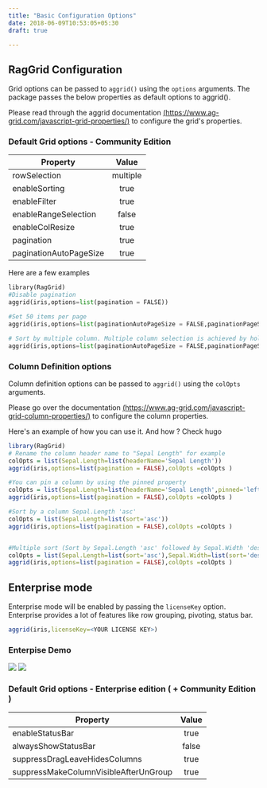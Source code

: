 ```yaml
---
title: "Basic Configuration Options"
date: 2018-06-09T10:53:05+05:30
draft: true

---
```


## RagGrid Configuration

Grid options can be passed to ```aggrid()``` using the ```options``` arguments. The package passes the below properties as default options to aggrid(). 

Please read through the aggrid documentation [(https://www.ag-grid.com/javascript-grid-properties/)](https://www.ag-grid.com/javascript-grid-properties/) to configure the grid's properties.

### Default Grid options - Community Edition

| Property        | Value           |
| ------------- |:-------------:|
| rowSelection      | multiple |
| enableSorting      | true      |
| enableFilter | true      |
| enableRangeSelection | false      |
| enableColResize | true      |
| pagination | true      |
| paginationAutoPageSize | true   |

Here are a few examples
```python
library(RagGrid)
#Disable pagination
aggrid(iris,options=list(pagination = FALSE))

#Set 50 items per page
aggrid(iris,options=list(paginationAutoPageSize = FALSE,paginationPageSize=50))

# Sort by multiple column. Multiple column selection is achieved by holding down Control and selecting multiple columns.
aggrid(iris,options=list(paginationAutoPageSize = FALSE,paginationPageSize=50,multiSortKey='ctrl'))
```

### Column Definition options
Column definition options can be passed to ```aggrid()``` using the ```colOpts``` arguments. 

Please go over the documentation [(https://www.ag-grid.com/javascript-grid-column-properties/)](https://www.ag-grid.com/javascript-grid-column-properties/)  to configure the column properties.

Here's an example of how you can use it. And how ? Check hugo

```r
library(RagGrid)
# Rename the column header name to "Sepal Length" for example
colOpts = list(Sepal.Length=list(headerName='Sepal Length'))
aggrid(iris,options=list(pagination = FALSE),colOpts =colOpts )

#You can pin a column by using the pinned property
colOpts = list(Sepal.Length=list(headerName='Sepal Length',pinned='left'))
aggrid(iris,options=list(pagination = FALSE),colOpts =colOpts )

#Sort by a column Sepal.Length 'asc'
colOpts = list(Sepal.Length=list(sort='asc'))
aggrid(iris,options=list(pagination = FALSE),colOpts =colOpts )


#Multiple sort (Sort by Sepal.Length 'asc' followed by Sepal.Width 'desc' )
colOpts = list(Sepal.Length=list(sort='asc'),Sepal.Width=list(sort='desc'))
aggrid(iris,options=list(pagination = FALSE),colOpts =colOpts )
```

## Enterprise mode

Enterprise mode will be enabled by passing the ```licenseKey``` option. Enterprise provides a lot of features like row grouping, pivoting, status bar.

```r
aggrid(iris,licenseKey=<YOUR LICENSE KEY>)
```

### Enterpise Demo
![](assets/enterprise-options.gif)
![](/assets/enterprise-options.gif)


### Default Grid options - Enterprise edition ( + Community Edition )

| Property        | Value           |
| ------------- |:-------------:|
| enableStatusBar    | true |
| alwaysShowStatusBar      | false      |
| suppressDragLeaveHidesColumns | true      |
| suppressMakeColumnVisibleAfterUnGroup | true      |
